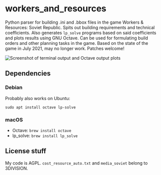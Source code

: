 # workers_and_resources

Python parser for building .ini and .bbox files in the game Workers & Resources: Soviet Republic.
Spits out building requirements and technical coefficients.
Also generates `lp_solve` programs based on said coefficients and plots results using GNU Octave.
Can be used for formulating build orders and other planning tasks in the game.
Based on the state of the game in July 2021, may no longer work. Patches welcome!

![Screenshot of terminal output and Octave output plots](https://github.com/Tjoppen/workers_and_resources/assets/5117509/39473e77-24fa-4fe0-9406-b9932bf85513)


## Dependencies

### Debian

Probably also works on Ubuntu:

`sudo apt install octave lp-solve`

### macOS

- Octave: `brew install octave`
- lp_solve: `brew install lp_solve`

## License stuff

My code is AGPL.
`cost_resource_auto.txt` and `media_soviet` belong to 3DIVISION.
